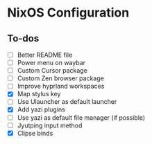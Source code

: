 # NixOS Configuration

## To-dos

- [ ] Better README file
- [ ] Power menu on waybar
- [ ] Custom Cursor package
- [ ] Custom Zen browser package
- [ ] Improve hyprland workspaces
- [x] Map stylus key
- [ ] Use Ulauncher as default launcher
- [x] Add yazi plugins
- [ ] Use yazi as default file manager (if possible)
- [ ] Jyutping input method
- [x] Clipse binds
